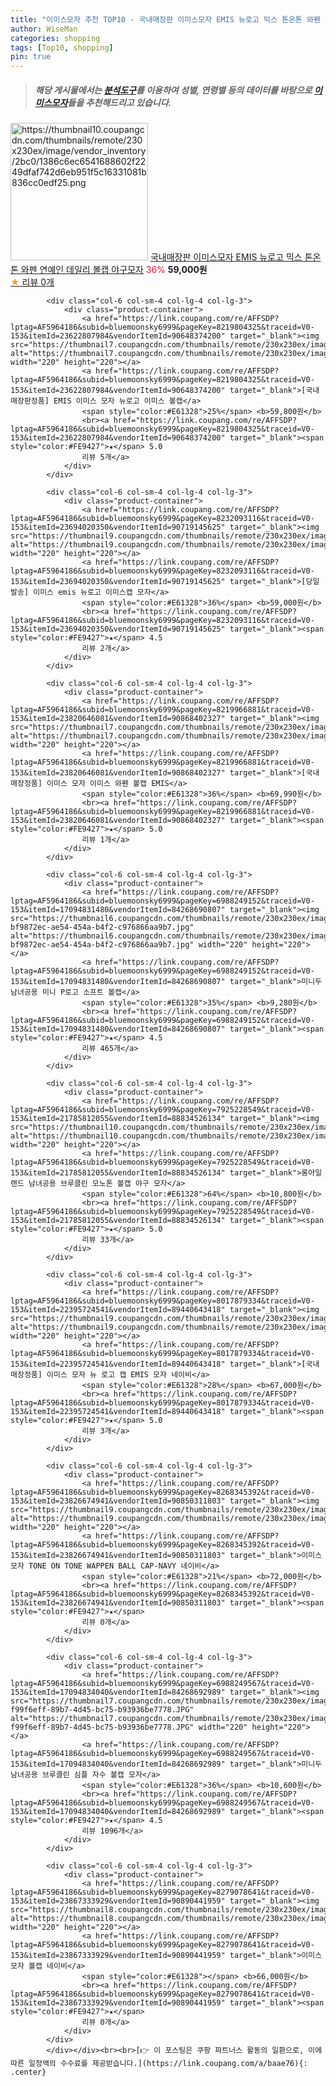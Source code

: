 ```yaml
---
title: "이미스모자 추천 TOP10 - 국내매장판 이미스모자 EMIS 뉴로고 믹스 톤온톤 와펜 연예인 데일리 볼캡 야구모자"
author: WiseMan
categories: shopping
tags: [Top10, shopping]
pin: true
---
```


> ##### 해당 게시물에서는 [**분석도구**](https://itemscout.io/)를 이용하여 **성별**, **연령별** 등의 데이터를 바탕으로 [**이미스모자**](https://link.coupang.com/a/baae76)들을 추천해드리고 있습니다.
<div class="container"><div class="row">
            <div class="col-6 col-sm-4 col-lg-4 col-lg-3">
                <div class="product-container">
                    <a href="https://link.coupang.com/re/AFFSDP?lptag=AF5964186&subid=bluemoonsky6999&pageKey=8278977989&traceid=V0-153&itemId=23866957841&vendorItemId=90890069785" target="_blank"><img src="https://thumbnail10.coupangcdn.com/thumbnails/remote/230x230ex/image/vendor_inventory/2bc0/1386c6ec6541688602f2249dfaf742d6eb951f5c16331081b836cc0edf25.png" alt="https://thumbnail10.coupangcdn.com/thumbnails/remote/230x230ex/image/vendor_inventory/2bc0/1386c6ec6541688602f2249dfaf742d6eb951f5c16331081b836cc0edf25.png" width="220" height="220"></a>
                    <a href="https://link.coupang.com/re/AFFSDP?lptag=AF5964186&subid=bluemoonsky6999&pageKey=8278977989&traceid=V0-153&itemId=23866957841&vendorItemId=90890069785" target="_blank">국내매장판 이미스모자 EMIS 뉴로고 믹스 톤온톤 와펜 연예인 데일리 볼캡 야구모자</a>
                    <span style="color:#E61328">36%</span> <b>59,000원</b>
                    <br><a href="https://link.coupang.com/re/AFFSDP?lptag=AF5964186&subid=bluemoonsky6999&pageKey=8278977989&traceid=V0-153&itemId=23866957841&vendorItemId=90890069785" target="_blank"><span style="color:#FE9427">★</span> 
                    리뷰 0개</a>
                </div>
            </div>
            
            <div class="col-6 col-sm-4 col-lg-4 col-lg-3">
                <div class="product-container">
                    <a href="https://link.coupang.com/re/AFFSDP?lptag=AF5964186&subid=bluemoonsky6999&pageKey=8219804325&traceid=V0-153&itemId=23622807984&vendorItemId=90648374200" target="_blank"><img src="https://thumbnail7.coupangcdn.com/thumbnails/remote/230x230ex/image/vendor_inventory/9412/bc3159e0d1a94e583060e357a6e7bca7523d8fa057ef736ecf3b1815007d.jpg" alt="https://thumbnail7.coupangcdn.com/thumbnails/remote/230x230ex/image/vendor_inventory/9412/bc3159e0d1a94e583060e357a6e7bca7523d8fa057ef736ecf3b1815007d.jpg" width="220" height="220"></a>
                    <a href="https://link.coupang.com/re/AFFSDP?lptag=AF5964186&subid=bluemoonsky6999&pageKey=8219804325&traceid=V0-153&itemId=23622807984&vendorItemId=90648374200" target="_blank">[국내매장판정품] EMIS 이미스 모자 뉴로고 이미스 볼캡</a>
                    <span style="color:#E61328">25%</span> <b>59,800원</b>
                    <br><a href="https://link.coupang.com/re/AFFSDP?lptag=AF5964186&subid=bluemoonsky6999&pageKey=8219804325&traceid=V0-153&itemId=23622807984&vendorItemId=90648374200" target="_blank"><span style="color:#FE9427">★</span> 5.0
                    리뷰 5개</a>
                </div>
            </div>
            
            <div class="col-6 col-sm-4 col-lg-4 col-lg-3">
                <div class="product-container">
                    <a href="https://link.coupang.com/re/AFFSDP?lptag=AF5964186&subid=bluemoonsky6999&pageKey=8232093116&traceid=V0-153&itemId=23694020350&vendorItemId=90719145625" target="_blank"><img src="https://thumbnail9.coupangcdn.com/thumbnails/remote/230x230ex/image/vendor_inventory/eed8/e7e2e0f15e3fb16fe9f798851bdb737a3bc23f483e16c6b1d57761d0c7ac.jpg" alt="https://thumbnail9.coupangcdn.com/thumbnails/remote/230x230ex/image/vendor_inventory/eed8/e7e2e0f15e3fb16fe9f798851bdb737a3bc23f483e16c6b1d57761d0c7ac.jpg" width="220" height="220"></a>
                    <a href="https://link.coupang.com/re/AFFSDP?lptag=AF5964186&subid=bluemoonsky6999&pageKey=8232093116&traceid=V0-153&itemId=23694020350&vendorItemId=90719145625" target="_blank">[당일발송] 이미스 emis 뉴로고 이미스캡 모자</a>
                    <span style="color:#E61328">36%</span> <b>59,000원</b>
                    <br><a href="https://link.coupang.com/re/AFFSDP?lptag=AF5964186&subid=bluemoonsky6999&pageKey=8232093116&traceid=V0-153&itemId=23694020350&vendorItemId=90719145625" target="_blank"><span style="color:#FE9427">★</span> 4.5
                    리뷰 2개</a>
                </div>
            </div>
            
            <div class="col-6 col-sm-4 col-lg-4 col-lg-3">
                <div class="product-container">
                    <a href="https://link.coupang.com/re/AFFSDP?lptag=AF5964186&subid=bluemoonsky6999&pageKey=8219966881&traceid=V0-153&itemId=23820646081&vendorItemId=90868402327" target="_blank"><img src="https://thumbnail7.coupangcdn.com/thumbnails/remote/230x230ex/image/vendor_inventory/6bc0/1267791d5ba138cbc8d2ae9c32bd60ec6e4b4108ea31c401fd07d0061bd0.jpg" alt="https://thumbnail7.coupangcdn.com/thumbnails/remote/230x230ex/image/vendor_inventory/6bc0/1267791d5ba138cbc8d2ae9c32bd60ec6e4b4108ea31c401fd07d0061bd0.jpg" width="220" height="220"></a>
                    <a href="https://link.coupang.com/re/AFFSDP?lptag=AF5964186&subid=bluemoonsky6999&pageKey=8219966881&traceid=V0-153&itemId=23820646081&vendorItemId=90868402327" target="_blank">[국내매장정품] 이미스 모자 이미스 와펜 볼캡 EMIS</a>
                    <span style="color:#E61328">36%</span> <b>69,990원</b>
                    <br><a href="https://link.coupang.com/re/AFFSDP?lptag=AF5964186&subid=bluemoonsky6999&pageKey=8219966881&traceid=V0-153&itemId=23820646081&vendorItemId=90868402327" target="_blank"><span style="color:#FE9427">★</span> 5.0
                    리뷰 1개</a>
                </div>
            </div>
            
            <div class="col-6 col-sm-4 col-lg-4 col-lg-3">
                <div class="product-container">
                    <a href="https://link.coupang.com/re/AFFSDP?lptag=AF5964186&subid=bluemoonsky6999&pageKey=6988249152&traceid=V0-153&itemId=17094831480&vendorItemId=84268690807" target="_blank"><img src="https://thumbnail6.coupangcdn.com/thumbnails/remote/230x230ex/image/retail/images/6091810589591643-bf9872ec-ae54-454a-b4f2-c976866aa9b7.jpg" alt="https://thumbnail6.coupangcdn.com/thumbnails/remote/230x230ex/image/retail/images/6091810589591643-bf9872ec-ae54-454a-b4f2-c976866aa9b7.jpg" width="220" height="220"></a>
                    <a href="https://link.coupang.com/re/AFFSDP?lptag=AF5964186&subid=bluemoonsky6999&pageKey=6988249152&traceid=V0-153&itemId=17094831480&vendorItemId=84268690807" target="_blank">미니두 남녀공용 미니 P로고 소프트 볼캡</a>
                    <span style="color:#E61328">35%</span> <b>9,280원</b>
                    <br><a href="https://link.coupang.com/re/AFFSDP?lptag=AF5964186&subid=bluemoonsky6999&pageKey=6988249152&traceid=V0-153&itemId=17094831480&vendorItemId=84268690807" target="_blank"><span style="color:#FE9427">★</span> 4.5
                    리뷰 465개</a>
                </div>
            </div>
            
            <div class="col-6 col-sm-4 col-lg-4 col-lg-3">
                <div class="product-container">
                    <a href="https://link.coupang.com/re/AFFSDP?lptag=AF5964186&subid=bluemoonsky6999&pageKey=7925228549&traceid=V0-153&itemId=21785812055&vendorItemId=88834526134" target="_blank"><img src="https://thumbnail10.coupangcdn.com/thumbnails/remote/230x230ex/image/vendor_inventory/6b46/801413f90dff5569a0c13a6d905f026b7c8ef0943f6870eb6df8abe392cf.png" alt="https://thumbnail10.coupangcdn.com/thumbnails/remote/230x230ex/image/vendor_inventory/6b46/801413f90dff5569a0c13a6d905f026b7c8ef0943f6870eb6df8abe392cf.png" width="220" height="220"></a>
                    <a href="https://link.coupang.com/re/AFFSDP?lptag=AF5964186&subid=bluemoonsky6999&pageKey=7925228549&traceid=V0-153&itemId=21785812055&vendorItemId=88834526134" target="_blank">롱아일랜드 남녀공용 브루클린 모노톤 볼캡 야구 모자</a>
                    <span style="color:#E61328">64%</span> <b>10,800원</b>
                    <br><a href="https://link.coupang.com/re/AFFSDP?lptag=AF5964186&subid=bluemoonsky6999&pageKey=7925228549&traceid=V0-153&itemId=21785812055&vendorItemId=88834526134" target="_blank"><span style="color:#FE9427">★</span> 5.0
                    리뷰 33개</a>
                </div>
            </div>
            
            <div class="col-6 col-sm-4 col-lg-4 col-lg-3">
                <div class="product-container">
                    <a href="https://link.coupang.com/re/AFFSDP?lptag=AF5964186&subid=bluemoonsky6999&pageKey=8017879334&traceid=V0-153&itemId=22395724541&vendorItemId=89440643418" target="_blank"><img src="https://thumbnail9.coupangcdn.com/thumbnails/remote/230x230ex/image/vendor_inventory/a5ff/ee52257dbde82c8f07d0d49159a8b1603f390fce3f77fd9490bd2daa0a3d.png" alt="https://thumbnail9.coupangcdn.com/thumbnails/remote/230x230ex/image/vendor_inventory/a5ff/ee52257dbde82c8f07d0d49159a8b1603f390fce3f77fd9490bd2daa0a3d.png" width="220" height="220"></a>
                    <a href="https://link.coupang.com/re/AFFSDP?lptag=AF5964186&subid=bluemoonsky6999&pageKey=8017879334&traceid=V0-153&itemId=22395724541&vendorItemId=89440643418" target="_blank">[국내매장정품] 이미스 모자 뉴 로고 캡 EMIS 모자 네이비</a>
                    <span style="color:#E61328">28%</span> <b>67,000원</b>
                    <br><a href="https://link.coupang.com/re/AFFSDP?lptag=AF5964186&subid=bluemoonsky6999&pageKey=8017879334&traceid=V0-153&itemId=22395724541&vendorItemId=89440643418" target="_blank"><span style="color:#FE9427">★</span> 5.0
                    리뷰 3개</a>
                </div>
            </div>
            
            <div class="col-6 col-sm-4 col-lg-4 col-lg-3">
                <div class="product-container">
                    <a href="https://link.coupang.com/re/AFFSDP?lptag=AF5964186&subid=bluemoonsky6999&pageKey=8268345392&traceid=V0-153&itemId=23826674941&vendorItemId=90850311803" target="_blank"><img src="https://thumbnail9.coupangcdn.com/thumbnails/remote/230x230ex/image/vendor_inventory/becd/8d92f175c2477cbdcf066aa004fd11dc5f3086a9f307d20bd427542222ef.jpg" alt="https://thumbnail9.coupangcdn.com/thumbnails/remote/230x230ex/image/vendor_inventory/becd/8d92f175c2477cbdcf066aa004fd11dc5f3086a9f307d20bd427542222ef.jpg" width="220" height="220"></a>
                    <a href="https://link.coupang.com/re/AFFSDP?lptag=AF5964186&subid=bluemoonsky6999&pageKey=8268345392&traceid=V0-153&itemId=23826674941&vendorItemId=90850311803" target="_blank">이미스 모자 TONE ON TONE WAPPEN BALL CAP-NAVY 네이비</a>
                    <span style="color:#E61328">21%</span> <b>72,000원</b>
                    <br><a href="https://link.coupang.com/re/AFFSDP?lptag=AF5964186&subid=bluemoonsky6999&pageKey=8268345392&traceid=V0-153&itemId=23826674941&vendorItemId=90850311803" target="_blank"><span style="color:#FE9427">★</span> 
                    리뷰 0개</a>
                </div>
            </div>
            
            <div class="col-6 col-sm-4 col-lg-4 col-lg-3">
                <div class="product-container">
                    <a href="https://link.coupang.com/re/AFFSDP?lptag=AF5964186&subid=bluemoonsky6999&pageKey=6988249567&traceid=V0-153&itemId=17094834040&vendorItemId=84268692989" target="_blank"><img src="https://thumbnail7.coupangcdn.com/thumbnails/remote/230x230ex/image/retail/images/3474811695551569-f99f6eff-89b7-4d45-bc75-b93936be7778.JPG" alt="https://thumbnail7.coupangcdn.com/thumbnails/remote/230x230ex/image/retail/images/3474811695551569-f99f6eff-89b7-4d45-bc75-b93936be7778.JPG" width="220" height="220"></a>
                    <a href="https://link.coupang.com/re/AFFSDP?lptag=AF5964186&subid=bluemoonsky6999&pageKey=6988249567&traceid=V0-153&itemId=17094834040&vendorItemId=84268692989" target="_blank">미니두 남녀공용 브루클린 심플 자수 볼캡 모자</a>
                    <span style="color:#E61328">36%</span> <b>10,600원</b>
                    <br><a href="https://link.coupang.com/re/AFFSDP?lptag=AF5964186&subid=bluemoonsky6999&pageKey=6988249567&traceid=V0-153&itemId=17094834040&vendorItemId=84268692989" target="_blank"><span style="color:#FE9427">★</span> 4.5
                    리뷰 1096개</a>
                </div>
            </div>
            
            <div class="col-6 col-sm-4 col-lg-4 col-lg-3">
                <div class="product-container">
                    <a href="https://link.coupang.com/re/AFFSDP?lptag=AF5964186&subid=bluemoonsky6999&pageKey=8279078641&traceid=V0-153&itemId=23867333929&vendorItemId=90890441959" target="_blank"><img src="https://thumbnail8.coupangcdn.com/thumbnails/remote/230x230ex/image/vendor_inventory/1393/3e90f252f012b85cf146f7ab227ae35ac40dc2b386a51acddd00028b85e3.jpg" alt="https://thumbnail8.coupangcdn.com/thumbnails/remote/230x230ex/image/vendor_inventory/1393/3e90f252f012b85cf146f7ab227ae35ac40dc2b386a51acddd00028b85e3.jpg" width="220" height="220"></a>
                    <a href="https://link.coupang.com/re/AFFSDP?lptag=AF5964186&subid=bluemoonsky6999&pageKey=8279078641&traceid=V0-153&itemId=23867333929&vendorItemId=90890441959" target="_blank">이미스 모자 볼캡 네이비</a>
                    <span style="color:#E61328"></span> <b>66,000원</b>
                    <br><a href="https://link.coupang.com/re/AFFSDP?lptag=AF5964186&subid=bluemoonsky6999&pageKey=8279078641&traceid=V0-153&itemId=23867333929&vendorItemId=90890441959" target="_blank"><span style="color:#FE9427">★</span> 
                    리뷰 0개</a>
                </div>
            </div>
            </div></div><br><br>[👉 이 포스팅은 쿠팡 파트너스 활동의 일환으로, 이에 따른 일정액의 수수료를 제공받습니다.](https://link.coupang.com/a/baae76){: .center}